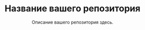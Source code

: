 <h1 align="center">
  <b>Название вашего репозитория</b><br>
</h1>
<p align="center">
  Описание вашего репозитория здесь.
</p>
